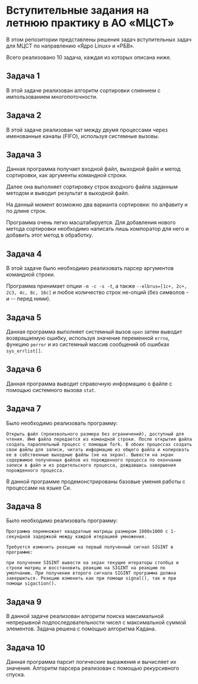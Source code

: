 # Вступительные задания на летнюю практику в АО «МЦСТ»

В этом репозитории представлены решения задач вступительных задач для МЦСТ по направлению «Ядро Linux» и «РБВ».

Всего реализовано 10 задача, каждая из которых описана ниже.

## Задача 1

В этой задаче реализован алгоритм сортировки слиянием с импользованием многопоточности.

## Задача 2

В этой задаче реализован чат между двумя процессами через
именованные каналы (FIFO), используя системные вызовы.

## Задача 3

Данная программа получает входной файл, выходной файл и метод сортировки, как аргументы командной строки.

Далее она выполняет сортировку строк входного файла заданным методом и выводит результат в выходной файл.

На данный момент возможно два варианта сортировки: по алфавиту и по длине строк.

Программа очень легко масштабируется. Для добавления нового метода сортировки необходимо написать лишь компоратор для него и добавить этот метод в обработку.

## Задача 4

В этой задаче было необходимо реализовать парсер аргументов командной строки.

Программа принимает опции ``-m -c -s -t``, а также ``--elbrus=[1c+, 2c+, 2c3, 4c, 8c, 16c]`` и любое количество строк не-опций (без символов - и -- перед ними).

## Задача 5

Данная программа выполняет системный вызов ``open`` затем выводит возвращаемую ошибку, используя значение переменной ``errno``, функцию ``perror`` и из системный массив сообщений об ошибках ``sys_errlist[]``.

## Задача 6

Данная программа выводит справочную информацию о файле с помощью системного вызова ``stat``.

## Задача 7

Было необходимо реализовать программу: 
```
Открыть файл (произвольного размера без ограничений), доступный для чтения. Имя файла передается из командной строки. После открытия файла создать параллельный процесс с помощью fork. В обоих процессах создать свои файлы для записи, читать информацию из общего файла и копировать ее в собственные выходные файлы (не на экран). Вывести на экран содержимое полученных файлов из порожденного процесса по окончании записи в файл и из родительского процесса, дождавшись завершения порожденного процесса.
```

В данной программе продемонстрированы базовые умения работы с процессами на языке Си.

## Задача 8

Было необходимо реализовать программу: 
```
Программа перемножает квадратные матрицы размером 1000х1000 с 1-секундной задержкой между каждой итерацией умножения.

Требуется изменить реакцию на первый полученный сигнал SIGINT в программе:

при получении SIGINT вывести на экран текущие итераторы столбца и строки матриц и восстановить реакцию на SIGINT на реакцию по умолчанию. При получении второго сигнала SIGINT программа должна завершиться. Реакцию изменить как при помощи signal(), так и при помощи sigaction().
```

## Задача 9

В данной задаче реализован алгоритм поиска максимальной непрерывной подпоследовательности чисел с максимальной суммой элементов. Задача решена с помощью алгоритма Кадана.

## Задача 10

Данная программа парсит логические выражения и вычисляет их значения. Алгоритм парсера реализован с помощью рекурсивного спуска. 